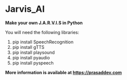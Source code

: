 # Jarvis_AI

**Make your own J.A.R.V.I.S in Python**

You will need the following libraries:

1. pip install SpeechRecognition
2. pip install gTTS
3. pip install playsound
4. pip install pyaudio
5. pip install pyspeech

**More information is available at https://prasaddev.com**

